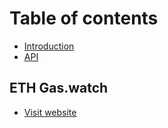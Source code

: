 # Table of contents

* [Introduction](README.md)
* [API](api.md)

## ETH Gas.watch

* [Visit website](https://ethgas.watch/)

